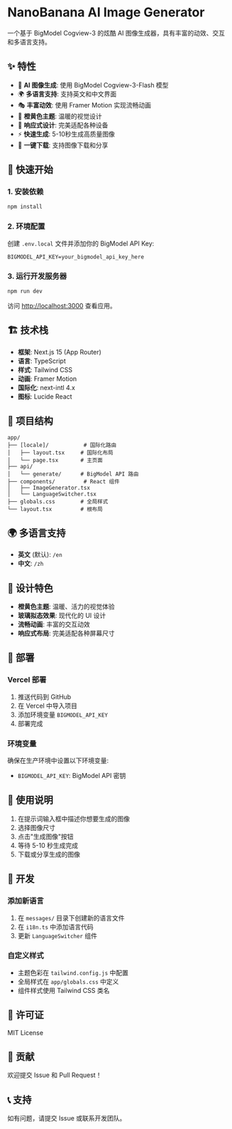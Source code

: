 # NanoBanana AI Image Generator

一个基于 BigModel Cogview-3 的炫酷 AI 图像生成器，具有丰富的动效、交互和多语言支持。

## ✨ 特性

- 🎨 **AI 图像生成**: 使用 BigModel Cogview-3-Flash 模型
- 🌍 **多语言支持**: 支持英文和中文界面
- 🎭 **丰富动效**: 使用 Framer Motion 实现流畅动画
- 🎨 **橙黄色主题**: 温暖的视觉设计
- 📱 **响应式设计**: 完美适配各种设备
- ⚡ **快速生成**: 5-10秒生成高质量图像
- 💾 **一键下载**: 支持图像下载和分享

## 🚀 快速开始

### 1. 安装依赖

```bash
npm install
```

### 2. 环境配置

创建 `.env.local` 文件并添加你的 BigModel API Key:

```env
BIGMODEL_API_KEY=your_bigmodel_api_key_here
```

### 3. 运行开发服务器

```bash
npm run dev
```

访问 [http://localhost:3000](http://localhost:3000) 查看应用。

## 🏗️ 技术栈

- **框架**: Next.js 15 (App Router)
- **语言**: TypeScript
- **样式**: Tailwind CSS
- **动画**: Framer Motion
- **国际化**: next-intl 4.x
- **图标**: Lucide React

## 📁 项目结构

```
app/
├── [locale]/           # 国际化路由
│   ├── layout.tsx     # 国际化布局
│   └── page.tsx       # 主页面
├── api/
│   └── generate/      # BigModel API 路由
├── components/         # React 组件
│   ├── ImageGenerator.tsx
│   └── LanguageSwitcher.tsx
├── globals.css        # 全局样式
└── layout.tsx         # 根布局
```

## 🌍 多语言支持

- **英文** (默认): `/en`
- **中文**: `/zh`

## 🎨 设计特色

- **橙黄色主题**: 温暖、活力的视觉体验
- **玻璃拟态效果**: 现代化的 UI 设计
- **流畅动画**: 丰富的交互动效
- **响应式布局**: 完美适配各种屏幕尺寸

## 🚀 部署

### Vercel 部署

1. 推送代码到 GitHub
2. 在 Vercel 中导入项目
3. 添加环境变量 `BIGMODEL_API_KEY`
4. 部署完成

### 环境变量

确保在生产环境中设置以下环境变量:

- `BIGMODEL_API_KEY`: BigModel API 密钥

## 📝 使用说明

1. 在提示词输入框中描述你想要生成的图像
2. 选择图像尺寸
3. 点击"生成图像"按钮
4. 等待 5-10 秒生成完成
5. 下载或分享生成的图像

## 🔧 开发

### 添加新语言

1. 在 `messages/` 目录下创建新的语言文件
2. 在 `i18n.ts` 中添加语言代码
3. 更新 `LanguageSwitcher` 组件

### 自定义样式

- 主题色彩在 `tailwind.config.js` 中配置
- 全局样式在 `app/globals.css` 中定义
- 组件样式使用 Tailwind CSS 类名

## 📄 许可证

MIT License

## 🤝 贡献

欢迎提交 Issue 和 Pull Request！

## 📞 支持

如有问题，请提交 Issue 或联系开发团队。 